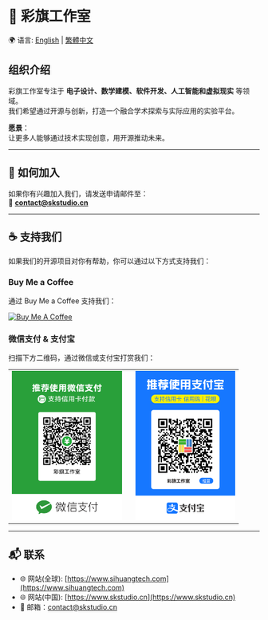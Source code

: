 # 🎉 彩旗工作室

🌍 语言: [English](./README.md) | [繁體中文](./README.zh-TW.md)

## 组织介绍
彩旗工作室专注于 **电子设计、数学建模、软件开发、人工智能和虚拟现实** 等领域。  
我们希望通过开源与创新，打造一个融合学术探索与实际应用的实验平台。  

**愿景**：  
让更多人能够通过技术实现创意，用开源推动未来。

---

## 🤝 如何加入
如果你有兴趣加入我们，请发送申请邮件至：  
📧 **contact@skstudio.cn**

---

## ☕ 支持我们
如果我们的开源项目对你有帮助，你可以通过以下方式支持我们：

### Buy Me a Coffee
通过 Buy Me a Coffee 支持我们：

<a href="https://www.buymeacoffee.com/SnakeKongin" target="_blank"><img src="https://cdn.buymeacoffee.com/buttons/v2/default-yellow.png" alt="Buy Me A Coffee" style="height: 60px !important;width: 217px !important;" ></a>

### 微信支付 & 支付宝
扫描下方二维码，通过微信或支付宝打赏我们：

<table border="0" cellpadding="0">
  <tr>
    <td style="text-align: center; padding-right: 20px;">
      <img src="../pictures/wechat-qrcode.png" alt="WeChat QR Code" height="300">
    </td>
    <td style="text-align: center;">
      <img src="../pictures/alipay-qrcode.png" alt="Alipay QR Code" height="300">
    </td>
  </tr>
</table>

---

## 📬 联系
- 🌐 网站(全球): [https://www.sihuangtech.com](https://www.sihuangtech.com) 
- 🌐 网站(中国): [https://www.skstudio.cn](https://www.skstudio.cn)
- 📧 邮箱：contact@skstudio.cn